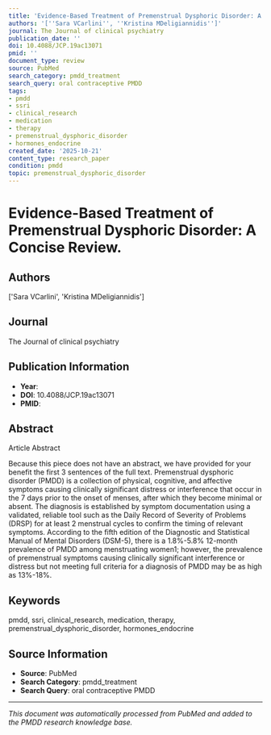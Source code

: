```yaml
---
title: 'Evidence-Based Treatment of Premenstrual Dysphoric Disorder: A Concise Review.'
authors: '[''Sara VCarlini'', ''Kristina MDeligiannidis'']'
journal: The Journal of clinical psychiatry
publication_date: ''
doi: 10.4088/JCP.19ac13071
pmid: ''
document_type: review
source: PubMed
search_category: pmdd_treatment
search_query: oral contraceptive PMDD
tags:
- pmdd
- ssri
- clinical_research
- medication
- therapy
- premenstrual_dysphoric_disorder
- hormones_endocrine
created_date: '2025-10-21'
content_type: research_paper
condition: pmdd
topic: premenstrual_dysphoric_disorder
---
```


# Evidence-Based Treatment of Premenstrual Dysphoric Disorder: A Concise Review.

## Authors
['Sara VCarlini', 'Kristina MDeligiannidis']

## Journal
The Journal of clinical psychiatry

## Publication Information
- **Year**: 
- **DOI**: 10.4088/JCP.19ac13071
- **PMID**: 

## Abstract

Article Abstract

Because this piece does not have an abstract, we have provided for your benefit the first 3 sentences of the full text.
Premenstrual dysphoric disorder (PMDD) is a collection of physical, cognitive, and affective symptoms causing clinically significant distress or interference that occur in the 7 days prior to the onset of menses, after which they become minimal or absent. The diagnosis is established by symptom documentation using a validated, reliable tool such as the Daily Record of Severity of Problems (DRSP) for at least 2 menstrual cycles to confirm the timing of relevant symptoms. According to the fifth edition of the Diagnostic and Statistical Manual of Mental Disorders (DSM-5), there is a 1.8%-5.8% 12-month prevalence of PMDD among menstruating women1; however, the prevalence of premenstrual symptoms causing clinically significant interference or distress but not meeting full criteria for a diagnosis of PMDD may be as high as 13%-18%.

## Keywords
pmdd, ssri, clinical_research, medication, therapy, premenstrual_dysphoric_disorder, hormones_endocrine

## Source Information
- **Source**: PubMed
- **Search Category**: pmdd_treatment
- **Search Query**: oral contraceptive PMDD

---
*This document was automatically processed from PubMed and added to the PMDD research knowledge base.*

